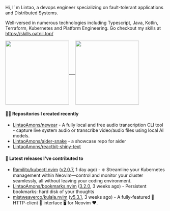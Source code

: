 Hi, I’ m Lintao, a devops engineer specializing on fault-tolerant applications and Distributed Systems. 

Well-versed in numerous technologies including Typescript, Java, Kotlin, Terraform, Kubernetes and Platform Engineering.
Go checkout my skills at https://skills.oatnil.top/

<a href="https://github.com/anuraghazra/github-readme-stats">
<img height=200 align="center" src="https://github-readme-stats.vercel.app/api?username=LintaoAmons&show_icons=true&theme=transparent" />    
</a>
<a href="https://github.com/anuraghazra/github-readme-stats">
<img height=200 align="center" src="https://github-readme-stats.vercel.app/api/top-langs?username=LintaoAmons&layout=compact&langs_count=8&card_width=320&theme=transparent" />
</a>

#### 👨‍💻 Repositories I created recently

- [LintaoAmons/newear](https://github.com/LintaoAmons/newear) - A fully local and free audio transcription CLI tool - capture live system audio or transcribe video/audio files using local AI models.
- [LintaoAmons/aider-snake](https://github.com/LintaoAmons/aider-snake) - a showcase repo for aider
- [LintaoAmons/reactbit-shiny-text](https://github.com/LintaoAmons/reactbit-shiny-text)

#### 🚀 Latest releases I've contributed to

- [Ramilito/kubectl.nvim](https://github.com/Ramilito/kubectl.nvim) ([v2.0.7](https://github.com/Ramilito/kubectl.nvim/releases/tag/v2.0.7), 1 day ago) - ⎈ Streamline your Kubernetes management within Neovim—control and monitor your cluster seamlessly, all without leaving your coding environment.
- [LintaoAmons/bookmarks.nvim](https://github.com/LintaoAmons/bookmarks.nvim) ([3.2.0](https://github.com/LintaoAmons/bookmarks.nvim/releases/tag/3.2.0), 3 weeks ago) - Persistent bookmarks: hard disk of your thoughts
- [mistweaverco/kulala.nvim](https://github.com/mistweaverco/kulala.nvim) ([v5.3.1](https://github.com/mistweaverco/kulala.nvim/releases/tag/v5.3.1), 3 weeks ago) - A fully-featured 🤏 HTTP-client 🐼 interface 🖥️ for Neovim ❤️.
